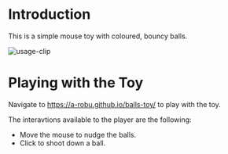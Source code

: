 # Introduction

This is a simple mouse toy with coloured, bouncy balls.

![usage-clip](usage-clip.gif)

# Playing with the Toy

Navigate to https://a-robu.github.io/balls-toy/ to play with the toy.

The interavtions available to the player are the following:
- Move the mouse to nudge the balls.
- Click to shoot down a ball.
